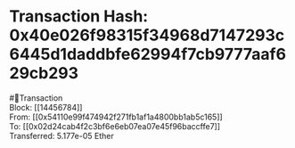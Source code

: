 
Transaction Hash: 0x40e026f98315f34968d7147293c6445d1daddbfe62994f7cb9777aaf629cb293
====================================================================================
  
#💸Transaction  
Block: [[14456784]]  
From: [[0x54110e99f474942f271fb1af1a4800bb1ab5c165]]  
To: [[0x02d24cab4f2c3bf6e6eb07ea07e45f96baccffe7]]  
Transferred: 5.177e-05 Ether